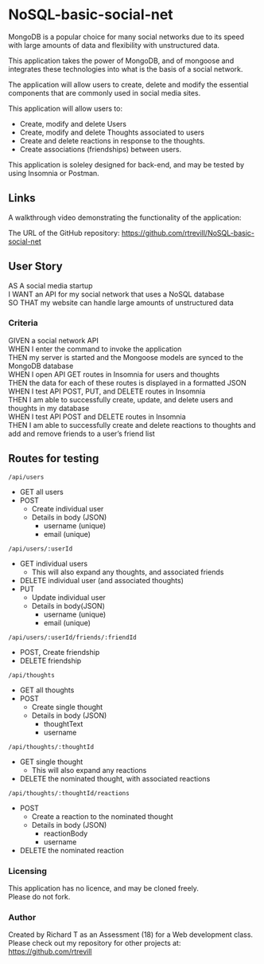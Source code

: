 # NoSQL-basic-social-net

MongoDB is a popular choice for many social networks due to its speed with large amounts of data and flexibility with unstructured data.

This application takes the power of MongoDB, and of mongoose and integrates these technologies into what is the basis of a social network.

The application will allow users to create, delete and modify the essential components that are commonly used in social media sites.

This application will allow users to:
-   Create, modify and delete Users
-   Create, modify and delete Thoughts associated to users
-   Create and delete reactions in response to the thoughts.
-   Create associations (friendships) between users.

This application is soleley designed for back-end, and may be tested by using Insomnia or Postman.

## Links
A walkthrough video demonstrating the functionality of the application:

The URL of the GitHub repository: https://github.com/rtrevill/NoSQL-basic-social-net


## User Story

AS A social media startup  
I WANT an API for my social network that uses a NoSQL database  
SO THAT my website can handle large amounts of unstructured data  

### Criteria

GIVEN a social network API  
WHEN I enter the command to invoke the application  
THEN my server is started and the Mongoose models are synced to the MongoDB database  
WHEN I open API GET routes in Insomnia for users and thoughts  
THEN the data for each of these routes is displayed in a formatted JSON  
WHEN I test API POST, PUT, and DELETE routes in Insomnia  
THEN I am able to successfully create, update, and delete users and thoughts in my database  
WHEN I test API POST and DELETE routes in Insomnia  
THEN I am able to successfully create and delete reactions to thoughts and add and remove friends to a user’s friend list  

## Routes for testing 

`/api/users`          
- GET all users
- POST 
    - Create individual user
    - Details in body (JSON)
        - username (unique)
        - email (unique)

`/api/users/:userId` 
- GET individual users
    - This will also expand any thoughts, and associated friends
- DELETE individual user (and associated thoughts)
- PUT 
    - Update individual user
    - Details in body(JSON)
        - username (unique)
        - email (unique)

`/api/users/:userId/friends/:friendId`
- POST, Create friendship
- DELETE friendship

`/api/thoughts`  
- GET all thoughts
- POST
    - Create single thought
    - Details in body (JSON)
        - thoughtText
        - username

`/api/thoughts/:thoughtId`  
- GET single thought 
    - This will also expand any reactions
- DELETE the nominated thought, with associated reactions

`/api/thoughts/:thoughtId/reactions`  
- POST
    - Create a reaction to the nominated thought
    - Details in body (JSON)
        - reactionBody
        - username
- DELETE the nominated reaction

### Licensing

This application has no licence, and may be cloned freely.  
Please do not fork.

### Author

Created by Richard T as an Assessment (18) for a Web development class.
Please check out my repository for other projects at:  
https://github.com/rtrevill